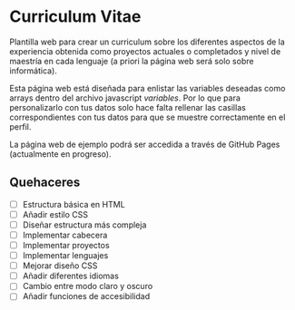 # Curriculum Vitae
Plantilla web para crear un curriculum sobre los diferentes aspectos de la experiencia obtenida como proyectos actuales o completados y nivel de maestría en cada lenguaje (a priori la página web será solo sobre informática).

Esta página web está diseñada para enlistar las variables deseadas como arrays dentro del archivo javascript *variables*. Por lo que para personalizarlo con tus datos solo hace falta rellenar las casillas correspondientes con tus datos para que se muestre correctamente en el perfil.

La página web de ejemplo podrá ser accedida a través de GitHub Pages (actualmente en progreso).

## Quehaceres
- [ ] Estructura básica en HTML
- [ ] Añadir estilo CSS
- [ ] Diseñar estructura más compleja
- [ ] Implementar cabecera
- [ ] Implementar proyectos
- [ ] Implementar lenguajes
- [ ] Mejorar diseño CSS
- [ ] Añadir diferentes idiomas
- [ ] Cambio entre modo claro y oscuro
- [ ] Añadir funciones de accesibilidad
